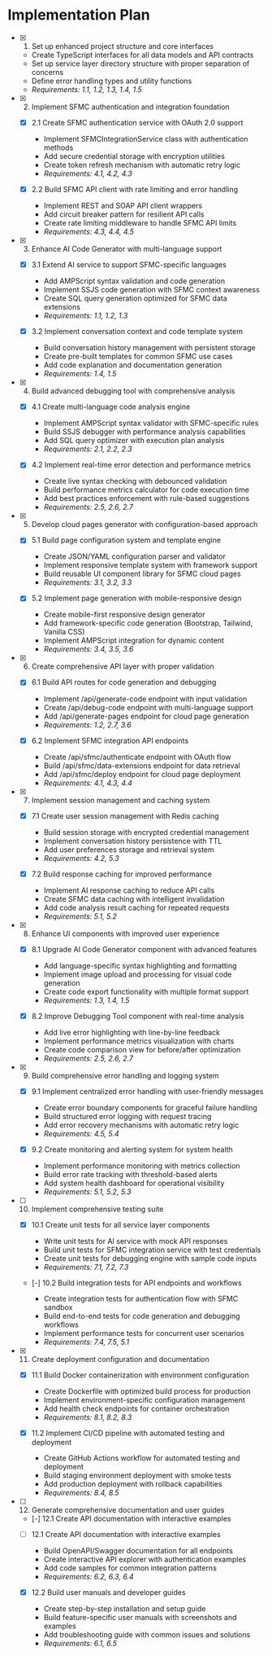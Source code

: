 # Implementation Plan

- [x] 1. Set up enhanced project structure and core interfaces





  - Create TypeScript interfaces for all data models and API contracts
  - Set up service layer directory structure with proper separation of concerns
  - Define error handling types and utility functions
  - _Requirements: 1.1, 1.2, 1.3, 1.4, 1.5_

- [x] 2. Implement SFMC authentication and integration foundation





  - [x] 2.1 Create SFMC authentication service with OAuth 2.0 support


    - Implement SFMCIntegrationService class with authentication methods
    - Add secure credential storage with encryption utilities
    - Create token refresh mechanism with automatic retry logic
    - _Requirements: 4.1, 4.2, 4.3_

  - [x] 2.2 Build SFMC API client with rate limiting and error handling


    - Implement REST and SOAP API client wrappers
    - Add circuit breaker pattern for resilient API calls
    - Create rate limiting middleware to handle SFMC API limits
    - _Requirements: 4.3, 4.4, 4.5_

- [x] 3. Enhance AI Code Generator with multi-language support





  - [x] 3.1 Extend AI service to support SFMC-specific languages


    - Add AMPScript syntax validation and code generation
    - Implement SSJS code generation with SFMC context awareness
    - Create SQL query generation optimized for SFMC data extensions
    - _Requirements: 1.1, 1.2, 1.3_

  - [x] 3.2 Implement conversation context and code template system


    - Build conversation history management with persistent storage
    - Create pre-built templates for common SFMC use cases
    - Add code explanation and documentation generation
    - _Requirements: 1.4, 1.5_

- [x] 4. Build advanced debugging tool with comprehensive analysis












  - [x] 4.1 Create multi-language code analysis engine





    - Implement AMPScript syntax validator with SFMC-specific rules
    - Build SSJS debugger with performance analysis capabilities
    - Add SQL query optimizer with execution plan analysis
    - _Requirements: 2.1, 2.2, 2.3_

  - [x] 4.2 Implement real-time error detection and performance metrics




    - Create live syntax checking with debounced validation
    - Build performance metrics calculator for code execution time
    - Add best practices enforcement with rule-based suggestions
    - _Requirements: 2.5, 2.6, 2.7_

- [x] 5. Develop cloud pages generator with configuration-based approach








  - [x] 5.1 Build page configuration system and template engine




    - Create JSON/YAML configuration parser and validator
    - Implement responsive template system with framework support
    - Build reusable UI component library for SFMC cloud pages
    - _Requirements: 3.1, 3.2, 3.3_

  - [x] 5.2 Implement page generation with mobile-responsive design


    - Create mobile-first responsive design generator
    - Add framework-specific code generation (Bootstrap, Tailwind, Vanilla CSS)
    - Implement AMPScript integration for dynamic content
    - _Requirements: 3.4, 3.5, 3.6_

- [x] 6. Create comprehensive API layer with proper validation




  - [x] 6.1 Build API routes for code generation and debugging


    - Implement /api/generate-code endpoint with input validation
    - Create /api/debug-code endpoint with multi-language support
    - Add /api/generate-pages endpoint for cloud page generation
    - _Requirements: 1.2, 2.7, 3.6_

  - [x] 6.2 Implement SFMC integration API endpoints


    - Create /api/sfmc/authenticate endpoint with OAuth flow
    - Build /api/sfmc/data-extensions endpoint for data retrieval
    - Add /api/sfmc/deploy endpoint for cloud page deployment
    - _Requirements: 4.1, 4.3, 4.4_

- [x] 7. Implement session management and caching system





  - [x] 7.1 Create user session management with Redis caching


    - Build session storage with encrypted credential management
    - Implement conversation history persistence with TTL
    - Add user preferences storage and retrieval system
    - _Requirements: 4.2, 5.3_

  - [x] 7.2 Build response caching for improved performance


    - Implement AI response caching to reduce API calls
    - Create SFMC data caching with intelligent invalidation
    - Add code analysis result caching for repeated requests
    - _Requirements: 5.1, 5.2_

- [x] 8. Enhance UI components with improved user experience




  - [x] 8.1 Upgrade AI Code Generator component with advanced features


    - Add language-specific syntax highlighting and formatting
    - Implement image upload and processing for visual code generation
    - Create code export functionality with multiple format support
    - _Requirements: 1.3, 1.4, 1.5_

  - [x] 8.2 Improve Debugging Tool component with real-time analysis


    - Add live error highlighting with line-by-line feedback
    - Implement performance metrics visualization with charts
    - Create code comparison view for before/after optimization
    - _Requirements: 2.5, 2.6, 2.7_

- [x] 9. Build comprehensive error handling and logging system





  - [x] 9.1 Implement centralized error handling with user-friendly messages


    - Create error boundary components for graceful failure handling
    - Build structured error logging with request tracing
    - Add error recovery mechanisms with automatic retry logic
    - _Requirements: 4.5, 5.4_

  - [x] 9.2 Create monitoring and alerting system for system health


    - Implement performance monitoring with metrics collection
    - Build error rate tracking with threshold-based alerts
    - Add system health dashboard for operational visibility
    - _Requirements: 5.1, 5.2, 5.3_

- [ ] 10. Implement comprehensive testing suite






  - [x] 10.1 Create unit tests for all service layer components


    - Write unit tests for AI service with mock API responses
    - Build unit tests for SFMC integration service with test credentials
    - Create unit tests for debugging engine with sample code inputs
    - _Requirements: 7.1, 7.2, 7.3_

  - [-] 10.2 Build integration tests for API endpoints and workflows

    - Create integration tests for authentication flow with SFMC sandbox
    - Build end-to-end tests for code generation and debugging workflows
    - Implement performance tests for concurrent user scenarios
    - _Requirements: 7.4, 7.5, 5.1_

- [x] 11. Create deployment configuration and documentation




  - [x] 11.1 Build Docker containerization with environment configuration


    - Create Dockerfile with optimized build process for production
    - Implement environment-specific configuration management
    - Add health check endpoints for container orchestration
    - _Requirements: 8.1, 8.2, 8.3_

  - [x] 11.2 Implement CI/CD pipeline with automated testing and deployment


    - Create GitHub Actions workflow for automated testing and deployment
    - Build staging environment deployment with smoke tests
    - Add production deployment with rollback capabilities
    - _Requirements: 8.4, 8.5_

- [ ] 12. Generate comprehensive documentation and user guides










  - [-] 12.1 Create API documentation with interactive examples




  - [ ] 12.1 Create API documentation with interactive examples



    - Build OpenAPI/Swagger documentation for all endpoints
    - Create interactive API explorer with authentication examples
    - Add code samples for common integration patterns
    - _Requirements: 6.2, 6.3, 6.4_

  - [x] 12.2 Build user manuals and developer guides



    - Create step-by-step installation and setup guide
    - Build feature-specific user manuals with screenshots and examples
    - Add troubleshooting guide with common issues and solutions
    - _Requirements: 6.1, 6.5_